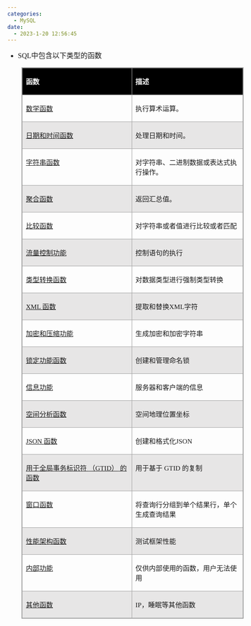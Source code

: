 ```yaml
---
categories:
  - MySQL
date:
  - 2023-1-20 12:56:45
---
```


<ul>
    <li><span style="font-size:12.0pt"><span style="font-family:&quot;Comic Sans MS&quot;">SQL</span><span
                style="font-family:&quot;Microsoft YaHei UI&quot;">中包含以下类型的函数</span></span><span
            style="font-size:12.0pt"><span style="font-family:&quot;Microsoft YaHei UI&quot;"></span></span></li>
</ul>
<table summary="" cellspacing="0"
    style="border-collapse:collapse; border-color:#a3a3a3; border-style:solid; border-width:1px; margin-left:32px"
    class=" cke_show_border">
    <tbody>
        <tr>
            <td
                style="background-color:black; border-bottom:1px solid #a3a3a3; border-left:1px solid #a3a3a3; border-right:1px solid #a3a3a3; border-top:1px solid #a3a3a3; vertical-align:top; width:3.2826in">
                <p><span style="font-size:11.5pt"><span style="font-family:&quot;Microsoft YaHei UI&quot;"><span
                                style="color:white"><strong>函数</strong></span></span></span></p>
            </td>
            <td
                style="background-color:black; border-bottom:1px solid #a3a3a3; border-left:1px solid #a3a3a3; border-right:1px solid #a3a3a3; border-top:1px solid #a3a3a3; vertical-align:top; width:3.4347in">
                <p><span style="font-size:11.5pt"><span style="font-family:&quot;Microsoft YaHei UI&quot;"><span
                                style="color:white"><strong>描述</strong></span></span></span></p>
            </td>
        </tr>
        <tr>
            <td
                style="border-bottom:1px solid #a3a3a3; border-left:1px solid #a3a3a3; border-right:1px solid #a3a3a3; border-top:1px solid #a3a3a3; vertical-align:top; width:3.2826in">
                <p><span style="font-size:11.5pt"><a
                            data-cke-saved-href="https://dev.mysql.com/doc/refman/8.0/en/numeric-functions.html"
                            href="https://dev.mysql.com/doc/refman/8.0/en/numeric-functions.html"><span
                                style="font-family:&quot;Microsoft YaHei UI&quot;">数学函数</span></a></span></p>
            </td>
            <td
                style="border-bottom:1px solid #a3a3a3; border-left:1px solid #a3a3a3; border-right:1px solid #a3a3a3; border-top:1px solid #a3a3a3; vertical-align:top; width:3.4347in">
                <p><span style="font-size:11.5pt"><span
                            style="font-family:&quot;Microsoft YaHei UI&quot;">执行算术运算。</span></span></p>
            </td>
        </tr>
        <tr>
            <td
                style="background-color:#e7e6e6; border-bottom:1px solid #a3a3a3; border-left:1px solid #a3a3a3; border-right:1px solid #a3a3a3; border-top:1px solid #a3a3a3; vertical-align:top; width:3.2826in">
                <p><span style="font-size:11.5pt"><a
                            data-cke-saved-href="https://dev.mysql.com/doc/refman/8.0/en/date-and-time-functions.html"
                            href="https://dev.mysql.com/doc/refman/8.0/en/date-and-time-functions.html"><span
                                style="font-family:&quot;Microsoft YaHei UI&quot;">日期和时间函数</span></a></span></p>
            </td>
            <td
                style="background-color:#e7e6e6; border-bottom:1px solid #a3a3a3; border-left:1px solid #a3a3a3; border-right:1px solid #a3a3a3; border-top:1px solid #a3a3a3; vertical-align:top; width:3.4347in">
                <p><span style="font-size:11.5pt"><span
                            style="font-family:&quot;Microsoft YaHei UI&quot;">处理日期和时间。</span></span></p>
            </td>
        </tr>
        <tr>
            <td
                style="border-bottom:1px solid #a3a3a3; border-left:1px solid #a3a3a3; border-right:1px solid #a3a3a3; border-top:1px solid #a3a3a3; vertical-align:top; width:3.2826in">
                <p><span style="font-size:11.5pt"><a
                            data-cke-saved-href="https://dev.mysql.com/doc/refman/8.0/en/string-functions.html"
                            href="https://dev.mysql.com/doc/refman/8.0/en/string-functions.html"><span
                                style="font-family:&quot;Microsoft YaHei UI&quot;">字符串函数</span></a></span></p>
            </td>
            <td
                style="border-bottom:1px solid #a3a3a3; border-left:1px solid #a3a3a3; border-right:1px solid #a3a3a3; border-top:1px solid #a3a3a3; vertical-align:top; width:3.4347in">
                <p><span style="font-size:11.5pt"><span
                            style="font-family:&quot;Microsoft YaHei UI&quot;">对字符串、二进制数据或表达式执行操作。</span></span></p>
            </td>
        </tr>
        <tr>
            <td
                style="background-color:#e7e6e6; border-bottom:1px solid #a3a3a3; border-left:1px solid #a3a3a3; border-right:1px solid #a3a3a3; border-top:1px solid #a3a3a3; vertical-align:top; width:3.2826in">
                <p><span style="font-size:11.5pt"><a
                            data-cke-saved-href="https://dev.mysql.com/doc/refman/8.0/en/aggregate-functions-and-modifiers.html"
                            href="https://dev.mysql.com/doc/refman/8.0/en/aggregate-functions-and-modifiers.html"><span
                                style="font-family:&quot;Microsoft YaHei UI&quot;">聚合函数</span></a></span></p>
            </td>
            <td
                style="background-color:#e7e6e6; border-bottom:1px solid #a3a3a3; border-left:1px solid #a3a3a3; border-right:1px solid #a3a3a3; border-top:1px solid #a3a3a3; vertical-align:top; width:3.4347in">
                <p><span style="font-size:11.5pt"><span
                            style="font-family:&quot;Microsoft YaHei UI&quot;">返回汇总值。</span></span></p>
            </td>
        </tr>
        <tr>
            <td
                style="border-bottom:1px solid #a3a3a3; border-left:1px solid #a3a3a3; border-right:1px solid #a3a3a3; border-top:1px solid #a3a3a3; vertical-align:top; width:3.2826in">
                <p><span style="font-size:11.5pt"><a
                            data-cke-saved-href="https://dev.mysql.com/doc/refman/8.0/en/non-typed-operators.html"
                            href="https://dev.mysql.com/doc/refman/8.0/en/non-typed-operators.html"><span
                                style="font-family:&quot;Microsoft YaHei UI&quot;">比较函数</span></a></span></p>
            </td>
            <td
                style="border-bottom:1px solid #a3a3a3; border-left:1px solid #a3a3a3; border-right:1px solid #a3a3a3; border-top:1px solid #a3a3a3; vertical-align:top; width:3.4347in">
                <p><span style="font-size:11.5pt"><span
                            style="font-family:&quot;Microsoft YaHei UI&quot;">对字符串或者值进行比较或者匹配</span></span></p>
            </td>
        </tr>
        <tr>
            <td
                style="background-color:#e7e6e6; border-bottom:1px solid #a3a3a3; border-left:1px solid #a3a3a3; border-right:1px solid #a3a3a3; border-top:1px solid #a3a3a3; vertical-align:top; width:3.2826in">
                <p><span style="font-size:11.5pt"><a
                            data-cke-saved-href="https://dev.mysql.com/doc/refman/8.0/en/flow-control-functions.html"
                            href="https://dev.mysql.com/doc/refman/8.0/en/flow-control-functions.html"><span
                                style="font-family:&quot;Microsoft YaHei UI&quot;">流量控制功能</span></a></span></p>
            </td>
            <td
                style="background-color:#e7e6e6; border-bottom:1px solid #a3a3a3; border-left:1px solid #a3a3a3; border-right:1px solid #a3a3a3; border-top:1px solid #a3a3a3; vertical-align:top; width:3.4347in">
                <p><span style="font-size:11.5pt"><span
                            style="font-family:&quot;Microsoft YaHei UI&quot;">控制语句的执行</span></span></p>
            </td>
        </tr>
        <tr>
            <td
                style="border-bottom:1px solid #a3a3a3; border-left:1px solid #a3a3a3; border-right:1px solid #a3a3a3; border-top:1px solid #a3a3a3; vertical-align:top; width:3.2826in">
                <p><span style="font-size:11.5pt"><a
                            data-cke-saved-href="https://dev.mysql.com/doc/refman/8.0/en/cast-functions.html"
                            href="https://dev.mysql.com/doc/refman/8.0/en/cast-functions.html"><span
                                style="font-family:&quot;Microsoft YaHei UI&quot;">类型转换函数</span></a></span></p>
            </td>
            <td
                style="border-bottom:1px solid #a3a3a3; border-left:1px solid #a3a3a3; border-right:1px solid #a3a3a3; border-top:1px solid #a3a3a3; vertical-align:top; width:3.4347in">
                <p><span style="font-size:11.5pt"><span
                            style="font-family:&quot;Microsoft YaHei UI&quot;">对数据类型进行强制类型转换</span></span></p>
            </td>
        </tr>
        <tr>
            <td
                style="background-color:#e7e6e6; border-bottom:1px solid #a3a3a3; border-left:1px solid #a3a3a3; border-right:1px solid #a3a3a3; border-top:1px solid #a3a3a3; vertical-align:top; width:3.2826in">
                <p><span style="font-size:11.5pt"><a
                            data-cke-saved-href="https://dev.mysql.com/doc/refman/8.0/en/xml-functions.html"
                            href="https://dev.mysql.com/doc/refman/8.0/en/xml-functions.html"><span
                                style="font-family:&quot;Comic Sans MS&quot;">XML </span><span
                                style="font-family:&quot;Microsoft YaHei UI&quot;">函数</span></a></span></p>
            </td>
            <td
                style="background-color:#e7e6e6; border-bottom:1px solid #a3a3a3; border-left:1px solid #a3a3a3; border-right:1px solid #a3a3a3; border-top:1px solid #a3a3a3; vertical-align:top; width:3.4347in">
                <p><span style="font-size:11.5pt"><span
                            style="font-family:&quot;Microsoft YaHei UI&quot;">提取和替换</span><span
                            style="font-family:&quot;Comic Sans MS&quot;">XML</span><span
                            style="font-family:&quot;Microsoft YaHei UI&quot;">字符</span></span></p>
            </td>
        </tr>
        <tr>
            <td
                style="border-bottom:1px solid #a3a3a3; border-left:1px solid #a3a3a3; border-right:1px solid #a3a3a3; border-top:1px solid #a3a3a3; vertical-align:top; width:3.2826in">
                <p><span style="font-size:11.5pt"><a
                            data-cke-saved-href="https://dev.mysql.com/doc/refman/8.0/en/encryption-functions.html"
                            href="https://dev.mysql.com/doc/refman/8.0/en/encryption-functions.html"><span
                                style="font-family:&quot;Microsoft YaHei UI&quot;">加密和压缩功能</span></a></span></p>
            </td>
            <td
                style="border-bottom:1px solid #a3a3a3; border-left:1px solid #a3a3a3; border-right:1px solid #a3a3a3; border-top:1px solid #a3a3a3; vertical-align:top; width:3.4347in">
                <p><span style="font-size:11.5pt"><span
                            style="font-family:&quot;Microsoft YaHei UI&quot;">生成加密和加密字符串</span></span></p>
            </td>
        </tr>
        <tr>
            <td
                style="background-color:#e7e6e6; border-bottom:1px solid #a3a3a3; border-left:1px solid #a3a3a3; border-right:1px solid #a3a3a3; border-top:1px solid #a3a3a3; vertical-align:top; width:3.2826in">
                <p><span style="font-size:11.5pt"><a
                            data-cke-saved-href="https://dev.mysql.com/doc/refman/8.0/en/locking-functions.html"
                            href="https://dev.mysql.com/doc/refman/8.0/en/locking-functions.html"><span
                                style="font-family:&quot;Microsoft YaHei UI&quot;">锁定功能函数</span></a></span></p>
            </td>
            <td
                style="background-color:#e7e6e6; border-bottom:1px solid #a3a3a3; border-left:1px solid #a3a3a3; border-right:1px solid #a3a3a3; border-top:1px solid #a3a3a3; vertical-align:top; width:3.4347in">
                <p><span style="font-size:11.5pt"><span
                            style="font-family:&quot;Microsoft YaHei UI&quot;">创建和管理命名锁</span></span></p>
            </td>
        </tr>
        <tr>
            <td
                style="border-bottom:1px solid #a3a3a3; border-left:1px solid #a3a3a3; border-right:1px solid #a3a3a3; border-top:1px solid #a3a3a3; vertical-align:top; width:3.2826in">
                <p><span style="font-size:11.5pt"><a
                            data-cke-saved-href="https://dev.mysql.com/doc/refman/8.0/en/information-functions.html"
                            href="https://dev.mysql.com/doc/refman/8.0/en/information-functions.html"><span
                                style="font-family:&quot;Microsoft YaHei UI&quot;">信息功能</span></a></span></p>
            </td>
            <td
                style="border-bottom:1px solid #a3a3a3; border-left:1px solid #a3a3a3; border-right:1px solid #a3a3a3; border-top:1px solid #a3a3a3; vertical-align:top; width:3.4347in">
                <p><span style="font-size:11.5pt"><span
                            style="font-family:&quot;Microsoft YaHei UI&quot;">服务器和客户端的信息</span></span></p>
            </td>
        </tr>
        <tr>
            <td
                style="background-color:#e7e6e6; border-bottom:1px solid #a3a3a3; border-left:1px solid #a3a3a3; border-right:1px solid #a3a3a3; border-top:1px solid #a3a3a3; vertical-align:top; width:3.2826in">
                <p><span style="font-size:11.5pt"><a
                            data-cke-saved-href="https://dev.mysql.com/doc/refman/8.0/en/spatial-analysis-functions.html"
                            href="https://dev.mysql.com/doc/refman/8.0/en/spatial-analysis-functions.html"><span
                                style="font-family:&quot;Microsoft YaHei UI&quot;">空间分析函数</span></a></span></p>
            </td>
            <td
                style="background-color:#e7e6e6; border-bottom:1px solid #a3a3a3; border-left:1px solid #a3a3a3; border-right:1px solid #a3a3a3; border-top:1px solid #a3a3a3; vertical-align:top; width:3.4347in">
                <p><span style="font-size:11.5pt"><span
                            style="font-family:&quot;Microsoft YaHei UI&quot;">空间地理位置坐标</span></span></p>
            </td>
        </tr>
        <tr>
            <td
                style="border-bottom:1px solid #a3a3a3; border-left:1px solid #a3a3a3; border-right:1px solid #a3a3a3; border-top:1px solid #a3a3a3; vertical-align:top; width:3.2826in">
                <p><span style="font-size:11.5pt"><a
                            data-cke-saved-href="https://dev.mysql.com/doc/refman/8.0/en/json-functions.html"
                            href="https://dev.mysql.com/doc/refman/8.0/en/json-functions.html"><span
                                style="font-family:&quot;Comic Sans MS&quot;">JSON </span><span
                                style="font-family:&quot;Microsoft YaHei UI&quot;">函数</span></a></span></p>
            </td>
            <td
                style="border-bottom:1px solid #a3a3a3; border-left:1px solid #a3a3a3; border-right:1px solid #a3a3a3; border-top:1px solid #a3a3a3; vertical-align:top; width:3.4347in">
                <p><span style="font-size:11.5pt"><span
                            style="font-family:&quot;Microsoft YaHei UI&quot;">创建和格式化</span><span
                            style="font-family:&quot;Comic Sans MS&quot;">JSON</span></span></p>
            </td>
        </tr>
        <tr>
            <td
                style="background-color:#e7e6e6; border-bottom:1px solid #a3a3a3; border-left:1px solid #a3a3a3; border-right:1px solid #a3a3a3; border-top:1px solid #a3a3a3; vertical-align:top; width:3.2826in">
                <p><span style="font-size:11.5pt"><a
                            data-cke-saved-href="https://dev.mysql.com/doc/refman/8.0/en/gtid-functions.html"
                            href="https://dev.mysql.com/doc/refman/8.0/en/gtid-functions.html"><span
                                style="font-family:&quot;Microsoft YaHei UI&quot;">用于全局事务标识符</span> <span
                                style="font-family:&quot;Microsoft YaHei UI&quot;">（</span><span
                                style="font-family:&quot;Comic Sans MS&quot;">GTID</span><span
                                style="font-family:&quot;Microsoft YaHei UI&quot;">）</span> <span
                                style="font-family:&quot;Microsoft YaHei UI&quot;">的函数</span></a></span></p>
            </td>
            <td
                style="background-color:#e7e6e6; border-bottom:1px solid #a3a3a3; border-left:1px solid #a3a3a3; border-right:1px solid #a3a3a3; border-top:1px solid #a3a3a3; vertical-align:top; width:3.4347in">
                <p><span style="font-size:11.5pt"><span
                            style="font-family:&quot;Microsoft YaHei UI&quot;">用于基于</span><span
                            style="font-family:&quot;Comic Sans MS&quot;"> GTID </span><span
                            style="font-family:&quot;Microsoft YaHei UI&quot;">的复制</span></span></p>
            </td>
        </tr>
        <tr>
            <td
                style="border-bottom:1px solid #a3a3a3; border-left:1px solid #a3a3a3; border-right:1px solid #a3a3a3; border-top:1px solid #a3a3a3; vertical-align:top; width:3.2826in">
                <p><span style="font-size:11.5pt"><a
                            data-cke-saved-href="https://dev.mysql.com/doc/refman/8.0/en/window-functions.html"
                            href="https://dev.mysql.com/doc/refman/8.0/en/window-functions.html"><span
                                style="font-family:&quot;Microsoft YaHei UI&quot;">窗口函数</span></a></span></p>
            </td>
            <td
                style="border-bottom:1px solid #a3a3a3; border-left:1px solid #a3a3a3; border-right:1px solid #a3a3a3; border-top:1px solid #a3a3a3; vertical-align:top; width:3.5041in">
                <p><span style="font-size:11.5pt"><span
                            style="font-family:&quot;Microsoft YaHei UI&quot;">将查询行分组到单个结果行，单个生成查询结果</span></span></p>
            </td>
        </tr>
        <tr>
            <td
                style="background-color:#e7e6e6; border-bottom:1px solid #a3a3a3; border-left:1px solid #a3a3a3; border-right:1px solid #a3a3a3; border-top:1px solid #a3a3a3; vertical-align:top; width:3.2826in">
                <p><span style="font-size:11.5pt"><a
                            data-cke-saved-href="https://dev.mysql.com/doc/refman/8.0/en/performance-schema-functions.html"
                            href="https://dev.mysql.com/doc/refman/8.0/en/performance-schema-functions.html"><span
                                style="font-family:&quot;Microsoft YaHei UI&quot;">性能架构函数</span></a></span></p>
            </td>
            <td
                style="background-color:#e7e6e6; border-bottom:1px solid #a3a3a3; border-left:1px solid #a3a3a3; border-right:1px solid #a3a3a3; border-top:1px solid #a3a3a3; vertical-align:top; width:3.4347in">
                <p><span style="font-size:11.5pt"><span
                            style="font-family:&quot;Microsoft YaHei UI&quot;">测试框架性能</span></span></p>
            </td>
        </tr>
        <tr>
            <td
                style="border-bottom:1px solid #a3a3a3; border-left:1px solid #a3a3a3; border-right:1px solid #a3a3a3; border-top:1px solid #a3a3a3; vertical-align:top; width:3.2826in">
                <p><span style="font-size:11.5pt"><a
                            data-cke-saved-href="https://dev.mysql.com/doc/refman/8.0/en/internal-functions.html"
                            href="https://dev.mysql.com/doc/refman/8.0/en/internal-functions.html"><span
                                style="font-family:&quot;Microsoft YaHei UI&quot;">内部功能</span></a></span></p>
            </td>
            <td
                style="border-bottom:1px solid #a3a3a3; border-left:1px solid #a3a3a3; border-right:1px solid #a3a3a3; border-top:1px solid #a3a3a3; vertical-align:top; width:3.4347in">
                <p><span style="font-size:11.5pt"><span
                            style="font-family:&quot;Microsoft YaHei UI&quot;">仅供内部使用的函数，用户无法使用</span></span></p>
            </td>
        </tr>
        <tr>
            <td
                style="background-color:#e7e6e6; border-bottom:1px solid #a3a3a3; border-left:1px solid #a3a3a3; border-right:1px solid #a3a3a3; border-top:1px solid #a3a3a3; vertical-align:top; width:3.2826in">
                <p><span style="font-size:11.5pt"><a
                            data-cke-saved-href="https://dev.mysql.com/doc/refman/8.0/en/miscellaneous-functions.html"
                            href="https://dev.mysql.com/doc/refman/8.0/en/miscellaneous-functions.html"><span
                                style="font-family:&quot;Microsoft YaHei UI&quot;">其他函数</span></a></span></p>
            </td>
            <td
                style="background-color:#e7e6e6; border-bottom:1px solid #a3a3a3; border-left:1px solid #a3a3a3; border-right:1px solid #a3a3a3; border-top:1px solid #a3a3a3; vertical-align:top; width:3.4347in">
                <p><span style="font-size:11.5pt"><span style="font-family:&quot;Comic Sans MS&quot;">IP</span><span
                            style="font-family:&quot;Microsoft YaHei UI&quot;">，睡眠等其他函数</span></span></p>
            </td>
        </tr>
    </tbody>
</table>
